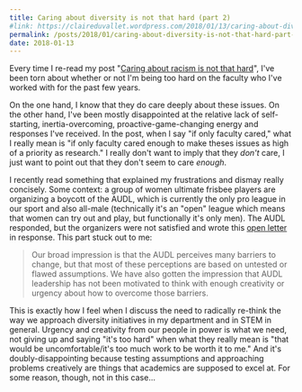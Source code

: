 ```yaml
---
title: Caring about diversity is not that hard (part 2)
#link: https://claireduvallet.wordpress.com/2018/01/13/caring-about-diversity-is-not-that-hard-part-2/
permalink: /posts/2018/01/caring-about-diversity-is-not-that-hard-part-2
date: 2018-01-13
---
```



Every time I re-read my post "[Caring about racism is not that hard](https://claireduvallet.wordpress.com/2017/07/21/caring-about-racism-is-not-that-hard/)", I've been torn about whether or not I'm being too hard on the faculty who I've worked with for the past few years.

On the one hand, I know that they do care deeply about these issues. On the other hand, I've been mostly disappointed at the relative lack of self-starting, inertia-overcoming, proactive-game-changing energy and responses I've received. In the post, when I say "if only faculty cared," what I really mean is "if only faculty cared enough to make theses issues as high of a priority as research." I really don't want to imply that they _don't_ care, I just want to point out that they don't seem to care _enough_.  

I recently read something that explained my frustrations and dismay really concisely. Some context: a group of women ultimate frisbee players are organizing a boycott of the AUDL, which is currently the only pro league in our sport and also all-male (technically it's an "open" league which means that women can try out and play, but functionally it's only men). The AUDL responded, but the organizers were not satisfied and wrote this [open letter](http://skydmagazine.com/2018/01/audl-boycott-open-letter-steve-gordon-commissioner-audl/) in response. This part stuck out to me: 

> Our broad impression is that the AUDL perceives many barriers to change, but that most of these perceptions are based on untested or flawed assumptions. We have also gotten the impression that AUDL leadership has not been motivated to think with enough creativity or urgency about how to overcome those barriers.

This is exactly how I feel when I discuss the need to radically re-think the way we approach diversity initiatives in my department and in STEM in general. Urgency and creativity from our people in power is what we need, not giving up and saying "it's too hard" when what they really mean is "that would be uncomfortable/it's too much work to be worth it to me." And it's doubly-disappointing because testing assumptions and approaching problems creatively are things that academics are supposed to excel at. For some reason, though, not in this case...
